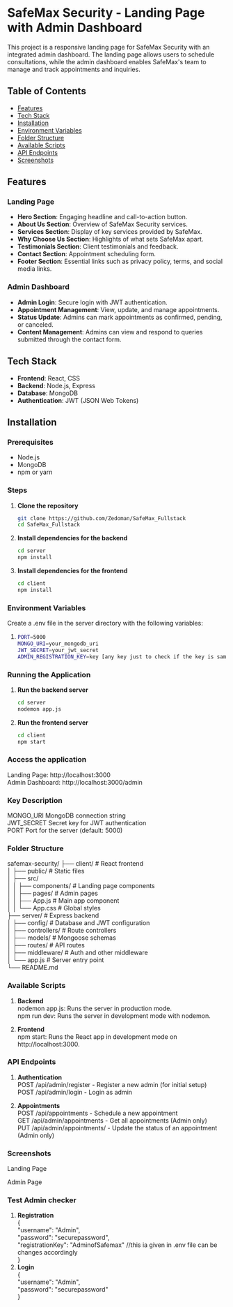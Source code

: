 # SafeMax Security - Landing Page with Admin Dashboard

This project is a responsive landing page for SafeMax Security with an integrated admin dashboard. The landing page allows users to schedule consultations, while the admin dashboard enables SafeMax's team to manage and track appointments and inquiries.

## Table of Contents
- [Features](#features)
- [Tech Stack](#tech-stack)
- [Installation](#installation)
- [Environment Variables](#environment-variables)
- [Folder Structure](#folder-structure)
- [Available Scripts](#available-scripts)
- [API Endpoints](#api-endpoints)
- [Screenshots](#screenshots)

## Features

### Landing Page
- **Hero Section**: Engaging headline and call-to-action button.
- **About Us Section**: Overview of SafeMax Security services.
- **Services Section**: Display of key services provided by SafeMax.
- **Why Choose Us Section**: Highlights of what sets SafeMax apart.
- **Testimonials Section**: Client testimonials and feedback.
- **Contact Section**: Appointment scheduling form.
- **Footer Section**: Essential links such as privacy policy, terms, and social media links.

### Admin Dashboard
- **Admin Login**: Secure login with JWT authentication.
- **Appointment Management**: View, update, and manage appointments.
- **Status Update**: Admins can mark appointments as confirmed, pending, or canceled.
- **Content Management**: Admins can view and respond to queries submitted through the contact form.

## Tech Stack
- **Frontend**: React, CSS
- **Backend**: Node.js, Express
- **Database**: MongoDB
- **Authentication**: JWT (JSON Web Tokens)

## Installation

### Prerequisites
- Node.js
- MongoDB
- npm or yarn

### Steps

1. **Clone the repository**
   ```bash
   git clone https://github.com/Zedoman/SafeMax_Fullstack
   cd SafeMax_Fullstack

2. **Install dependencies for the backend**
   ```bash
   cd server
   npm install

3. **Install dependencies for the frontend**
   ```bash
   cd client
   npm install

### Environment Variables
Create a .env file in the server directory with the following variables:

1. ```bash
   PORT=5000
   MONGO_URI=your_mongodb_uri
   JWT_SECRET=your_jwt_secret
   ADMIN_REGISTRATION_KEY=key [any key just to check if the key is same or not while registering]


### Running the Application

1. **Run the backend server**

   ```bash
   cd server
   nodemon app.js

2. **Run the frontend server**

   ```bash
   cd client
   npm start


### Access the application

Landing Page: http://localhost:3000 <br>
Admin Dashboard: http://localhost:3000/admin <br>


### Key	Description
MONGO_URI	MongoDB connection string <br>
JWT_SECRET	Secret key for JWT authentication <br>
PORT	Port for the server (default: 5000) <br>

### Folder Structure

safemax-security/
├── client/               # React frontend  
│   ├── public/           # Static files  
│   ├── src/  
│   │   ├── components/   # Landing page components  
│   │   ├── pages/        # Admin pages  
│   │   ├── App.js        # Main app component  
│   │   └── App.css       # Global styles  
├── server/               # Express backend  
│   ├── config/           # Database and JWT configuration  
│   ├── controllers/      # Route controllers  
│   ├── models/           # Mongoose schemas  
│   ├── routes/           # API routes  
│   ├── middleware/       # Auth and other middleware  
│   └── app.js         # Server entry point  
└── README.md  



### Available Scripts
1. **Backend** <br>
nodemon app.js: Runs the server in production mode. <br>
npm run dev: Runs the server in development mode with nodemon. <br>

2. **Frontend** <br>
npm start: Runs the React app in development mode on http://localhost:3000. <br>

### API Endpoints
1. **Authentication** <br>
POST /api/admin/register - Register a new admin (for initial setup) <br>
POST /api/admin/login - Login as admin <br>

2. **Appointments** <br>
POST /api/appointments - Schedule a new appointment <br>
GET /api/admin/appointments - Get all appointments (Admin only) <br>
PUT /api/admin/appointments/ - Update the status of an appointment (Admin only) <br>


### Screenshots
Landing Page

Admin Page



### Test Admin checker
1. **Registration** <br>
{ <br>
  "username": "Admin", <br>
  "password": "securepassword", <br>
  "registrationKey": "AdminofSafemax"       //this ia given in .env file can be changes accordingly <br>
} <br>
2. **Login** <br>
{ <br>
  "username": "Admin", <br>
  "password": "securepassword" <br>
}<br>


